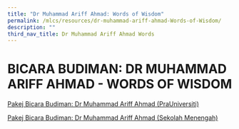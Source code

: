```yaml
---
title: "Dr Muhammad Ariff Ahmad: Words of Wisdom"
permalink: /mlcs/resources/dr-muhammad-ariff-ahmad-Words-of-Wisdom/
description: ""
third_nav_title: Dr Muhammad Ariff Ahmad Words
---
```

BICARA BUDIMAN: DR MUHAMMAD ARIFF AHMAD - WORDS OF WISDOM
=========================================================

[Pakej Bicara Budiman: Dr Muhammad Ariff Ahmad (PraUniversiti)](/mlcs/resources/dr-muhammad-ariff-ahmad-Words-of-Wisdom/prauniversiti/)  
  
[Pakej Bicara Budiman: Dr Muhammad Ariff Ahmad (Sekolah Menengah)](/mlcs/resources/dr_muhammad_ariff_ahmad_Words_of_Wisdom/pakej-bicara-budiman-dr-muhammad-ariff-ahmad-sekolah-menengah)